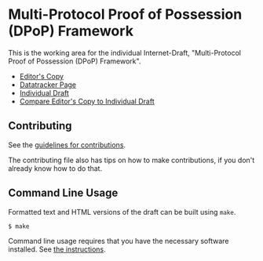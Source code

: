 <!-- regenerate: on (set to off if you edit this file) -->

# Multi-Protocol Proof of Possession (DPoP) Framework

This is the working area for the individual Internet-Draft, "Multi-Protocol Proof of Possession (DPoP) Framework".

* [Editor's Copy](https://suhasHere.github.io/dpop-generic-proof/#go.draft-nandakumar-oauth-dpop-proof.html)
* [Datatracker Page](https://datatracker.ietf.org/doc/draft-nandakumar-oauth-dpop-proof)
* [Individual Draft](https://datatracker.ietf.org/doc/html/draft-nandakumar-oauth-dpop-proof)
* [Compare Editor's Copy to Individual Draft](https://suhasHere.github.io/dpop-generic-proof/#go.draft-nandakumar-oauth-dpop-proof.diff)


## Contributing

See the
[guidelines for contributions](https://github.com/suhasHere/dpop-generic-proof/blob/main/CONTRIBUTING.md).

The contributing file also has tips on how to make contributions, if you
don't already know how to do that.

## Command Line Usage

Formatted text and HTML versions of the draft can be built using `make`.

```sh
$ make
```

Command line usage requires that you have the necessary software installed.  See
[the instructions](https://github.com/martinthomson/i-d-template/blob/main/doc/SETUP.md).

